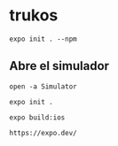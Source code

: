 # trukos

```
expo init . --npm
```

## Abre el simulador
```
open -a Simulator
```

```
expo init .
```

```
expo build:ios
```

```
https://expo.dev/

```
